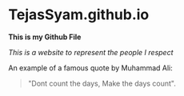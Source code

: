 # TejasSyam.github.io

**This is my Github File**

_This is a website to represent the people I respect_

An example of a famous quote by Muhammad Ali:
> "Dont count the days,
> Make the days count".

